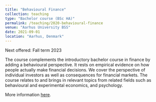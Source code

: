 ```yaml
---
title: "Behavioural Finance"
collection: teaching
type: "Bachelor course (BSc HA)"
permalink: /teaching/2020-behavioural-finance
venue: "Aarhus University BSS"
date: 2021-09-01
location: "Aarhus, Denmark"
---
```


Next offered: Fall term 2023

The course complements the introductory bachelor course in finance by adding a behavioural perspective. It rests on empirical evidence on how people actually make financial decisions. We cover the perspective of individual investors as well as consequences for financial markets. The course relates to and brings in relevant topics from related fields such as behavioural and experimental economics, and psychology.

More information <a href="https://kursuskatalog.au.dk/en/course/105986/Behavioural-Finance">here</a>.
